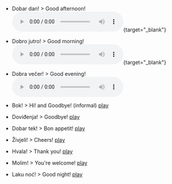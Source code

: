 - Dobar dan! > Good afternoon! ![play](./Week1/PTT-20191106-WA0000.opus?raw=true){target="_blank"} 

- Dobro jutro! > Good morning! ![play](./Week1/PTT-20191106-WA0001.opus?raw=true){target="_blank"} 

- Dobra večer! > Good evening! ![play](./Week1/PTT-20191106-WA0002.opus?raw=true)

- Bok! > Hi! and Goodbye! (informal) [play](./Week1/PTT-20191106-WA0003.opus?raw=true)

- Doviđenja! > Goodbye! [play](./Week1/PTT-20191106-WA0004.opus?raw=true)

- Dobar tek! > Bon appetit! [play](./Week1/PTT-20191106-WA0005.opus?raw=true)

- Živjeli! > Cheers! [play](./Week1/PTT-20191106-WA0006.opus?raw=true)

- Hvala! > Thank you! [play](./Week1/PTT-20191106-WA0007.opus?raw=true)

- Molim! > You're welcome! [play](./Week1/PTT-20191106-WA0008.opus?raw=true)

- Laku noć! > Good night! [play](./Week1/PTT-20191106-WA0009.opus?raw=true)
